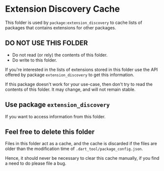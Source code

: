 Extension Discovery Cache
=========================

This folder is used by `package:extension_discovery` to cache lists of
packages that contains extensions for other packages.

DO NOT USE THIS FOLDER
----------------------

 * Do not read (or rely) the contents of this folder.
 * Do write to this folder.

If you're interested in the lists of extensions stored in this folder use the
API offered by package `extension_discovery` to get this information.

If this package doesn't work for your use-case, then don't try to read the
contents of this folder. It may change, and will not remain stable.

Use package `extension_discovery`
---------------------------------

If you want to access information from this folder.

Feel free to delete this folder
-------------------------------

Files in this folder act as a cache, and the cache is discarded if the files
are older than the modification time of `.dart_tool/package_config.json`.

Hence, it should never be necessary to clear this cache manually, if you find a
need to do please file a bug.
